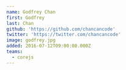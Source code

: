 ```yaml
---
name: Godfrey Chan
first: Godfrey
last: Chan
github: 'https://github.com/chancancode'
twitter: 'https://twitter.com/chancancode'
image: godfrey.jpg
added: 2016-07-12T09:00:00.000Z
teams:
  - corejs
---
```

